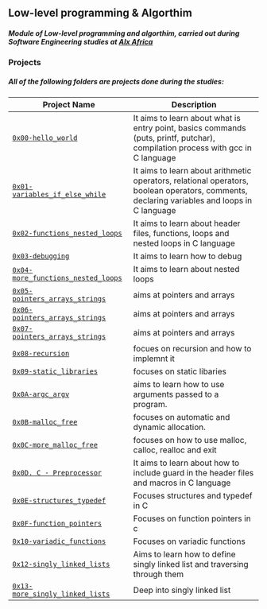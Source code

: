 ## Low-level programming & Algorthim

##### Module of **Low-level programming** and **algorthim**, carried out during **Software Engineering studies** at [Alx Africa](https://www.alxafrica.com/)

### Projects
##### All of the following folders are projects done during the studies:


| Project Name | Description|
| --- | --- |
| [`0x00-hello_world`](https://github.com/brian-ambani/alx-low_level_programming/tree/master/0x00-hello_world) | It aims to learn about what is entry point, basics commands (puts, printf, putchar), compilation process with gcc in C language |
| [`0x01-variables_if_else_while`](https://github.com/brian-ambani/alx-low_level_programming/tree/master/0x01-variables_if_else_while) | It aims to learn about arithmetic operators, relational operators, boolean operators, comments, declaring variables and loops in C language |
| [`0x02-functions_nested_loops`](https://github.com/brian-ambani/alx-low_level_programming/tree/master/0x02-functions_nested_loops) | It aims to learn about header files, functions, loops and nested loops in C language |
| [`0x03-debugging`](https://github.com/brian-ambani/alx-low_level_programming/tree/master/0x03-debugging) | It aims to learn how to debug |
| [`0x04-more_functions_nested_loops`](https://github.com/brian-ambani/alx-low_level_programming/tree/master/0x04-more_functions_nested_loops) | It aims to learn about nested loops |
| [`0x05-pointers_arrays_strings`](https://github.com/brian-ambani/alx-low_level_programming/tree/master/0x05-pointers_arrays_strings) | aims at pointers and arrays |
| [`0x06-pointers_arrays_strings`](https://github.com/luischaparroc/holbertonschool-low_level_programming/tree/master/0x06-pointers_arrays_strings) | aims at pointers and arrays |
| [`0x07-pointers_arrays_strings`](https://github.com/brian-ambani/alx-low_level_programming/tree/master/0x07-pointers_arrays_strings) | aims at pointers and arrays |
| [`0x08-recursion`](https://github.com/brian-ambani/alx-low_level_programming/tree/master/0x08-recursion) | focues on recursion and how to implemnt it |
| [`0x09-static_libraries`](https://github.com/brian-ambani/alx-low_level_programming/tree/master/0x09-static_libraries) | focuses on static libaries |
| [`0x0A-argc_argv`](https://github.com/brian-ambani/alx-low_level_programming/tree/master/0x0A-argc_argv) | aims to learn how to use arguments passed to a program. |
| [`0x0B-malloc_free`](https://github.com/brian-ambani/alx-low_level_programming/tree/master/0x0B-malloc_free) | focuses on automatic and dynamic allocation. |
| [`0x0C-more_malloc_free`](https://github.com/brian-ambani/alx-low_level_programming/tree/master/0x0C-more_malloc_free) | focuses on how to use malloc, calloc, realloc and exit |
| [`0x0D. C - Preprocessor`](https://github.com/brian-ambani/alx-low_level_programming/tree/master/0x0D-preprocessor) | It aims to learn about how to include guard in the header files and macros in C language |
| [`0x0E-structures_typedef`](https://github.com/brian-ambani/alx-low_level_programming/tree/master/0x0E-structures_typedef) | Focuses structures and typedef in C |
| [`0x0F-function_pointers`](https://github.com/brian-ambani/alx-low_level_programming/tree/master/0x0F-function_pointers) | Focuses on function pointers in c|
| [`0x10-variadic_functions`](https://github.com/brian-ambani/alx-low_level_programming/tree/master/0x10-variadic_functions) | Focuses on variadic functions |
| [`0x12-singly_linked_lists`](https://github.com/brian-ambani/alx-low_level_programming/tree/master/0x12-singly_linked_lists) | Aims to learn how to define singly linked list and traversing through them |
| [`0x13-more_singly_linked_lists`](https://github.com/brian-ambani/alx-low_level_programming/tree/master/0x13-more_singly_linked_lists) | Deep into singly linked list |

